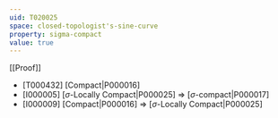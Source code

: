 ```yaml
---
uid: T020025
space: closed-topologist's-sine-curve
property: sigma-compact
value: true
---
```

[[Proof]]

* [T000432] [Compact|P000016]
* [I000005] [$\sigma$-Locally Compact|P000025] => [$\sigma$-compact|P000017]
* [I000009] [Compact|P000016] => [$\sigma$-Locally Compact|P000025]

